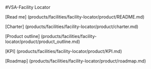 #VSA-Facility Locator

[Read me] (products/facilities/facility-locator/product/README.md)

[Charter] (products/facilities/facility-locator/product/charter.md)

[Product outline] (products/facilities/facility-locator/product/product_outline.md)

[KPI] (products/facilities/facility-locator/product/KPI.md)

[Roadmap] (products/facilities/facility-locator/product/roadmap.md)
